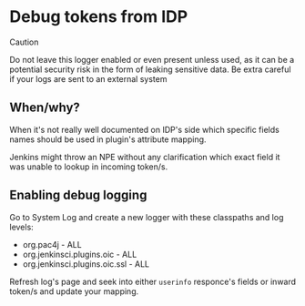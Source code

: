 # Debug tokens from IDP

> [!CAUTION]
> Do not leave this logger enabled or even present unless used, as it can be a potential security risk in the form of leaking sensitive data.
> Be extra careful if your logs are sent to an external system

## When/why?

When it's not really well documented on IDP's side which specific fields names should be used in plugin's attribute mapping.

Jenkins might throw an NPE without any clarification which exact field it was unable to lookup in incoming token/s.

## Enabling debug logging

Go to System Log and create a new logger with these classpaths and log levels:

- org.pac4j - ALL
- org.jenkinsci.plugins.oic - ALL
- org.jenkinsci.plugins.oic.ssl - ALL

Refresh log's page and seek into either `userinfo` responce's fields or inward token/s and update your mapping.
